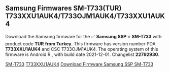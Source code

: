 <h2>Samsung Firmwares SM-T733(TUR) T733XXU1AUK4/T733OJM1AUK4/T733XXU1AUK4</h2>
Download the Samsung firmware for the ✅ <strong>Samsung SSP </strong> ⭐ <strong>SM-T733</strong> with product code <strong>TUR</strong> <strong> from Turkey</strong>. This firmware has version number PDA <strong>T733XXU1AUK4</strong> and CSC T733OJM1AUK4. The operating system of this firmware is Android R , with build date 2021-12-01. Changelist <strong>22792930</strong>.


[SM-T733](https://samfirm.shop/samsung/model/SM-T733)
[T733XXU1AUK4](https://samfirm.shop/samsung/pda/T733XXU1AUK4)
[Download Firmware Samsung SSP SM-T733](https://samfirm.shop/samsung/firmware/479591)
